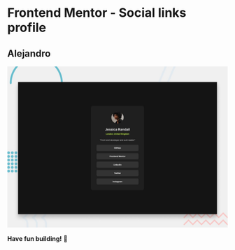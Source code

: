 # Frontend Mentor - Social links profile

## Alejandro

![Design preview for the Social links profile coding challenge](./preview.jpg)

**Have fun building!** 🚀
